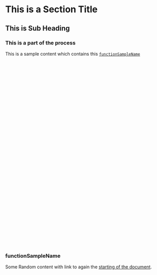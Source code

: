 # This is a Section Title

## This is Sub Heading

### This is a part of the process 
This is a sample content which contains this [```functionSampleName```](#functionSampleName) 

<br>
<br>
<br>
<br>
<br>
<br>
<br>
<br>
<br>
<br>
<br>
<br>
<br>
<br>
<br>
<br>
<br>
<br>
<br>
<br>
<br>
<br>
<br>
<br>
<br>
<br>
<br>
<br>
<br>
<br>
<br>
<br>
<br>
<br>

### functionSampleName
Some Random content with link to again the [starting of the document](#This-is-a-part-of-the-process).
